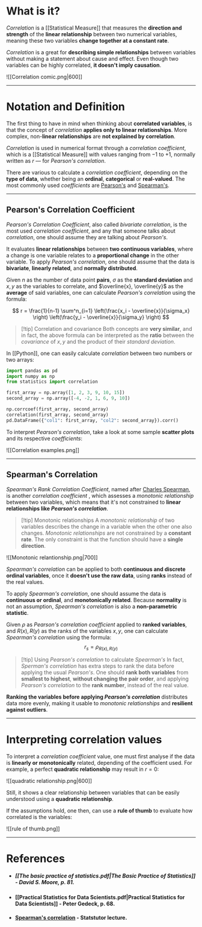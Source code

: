 # What is it?

*Correlation* is a [[Statistical Measure]] that measures the **direction and strength** of the **linear relationship** between two numerical variables, meaning these two variables **change together at a constant rate**. 

*Correlation* is a great for **describing simple relationships** between variables without making a statement about cause and effect. Even though two variables can be highly correlated, **it doesn't imply causation**.

![[Correlation comic.png|600]]

___
# Notation and Definition

The first thing to have in mind when thinking about **correlated variables**, is that the concept of *correlation* **applies only to linear relationships**. More complex, non-**linear relationships** are **not explained by correlation**. 

*Correlation* is used in numerical format through a *correlation coefficient*, which is a [[Statistical Measure]] with values ranging from $-1$ to $+1$, normally written as $r$ — for *Pearson's correlation*.

There are various to calculate a *correlation coefficient*, depending on the **type of data**, whether being an **ordinal**, **categorical** or **real-valued**. The most commonly used *coefficients* are [Pearson's](https://en.wikipedia.org/wiki/Pearson_correlation_coefficient) and [Spearman's](https://en.wikipedia.org/wiki/Spearman%27s_rank_correlation_coefficient).
___
## Pearson's Correlation Coefficient

*Pearson's Correlation Coefficient*, also called *bivariate correlation*, is the most used *correlation coefficient*, and any that someone talks about *correlation*, one should assume they are talking about *Pearson's*.

It evaluates **linear relationships** between **two continuous variables**, where a change is one variable relates to a **proportional change** in the other variable. To apply *Pearson's correlation*, one should assume that the data is **bivariate**, **linearly related**, and **normally distributed**.

Given $n$ as the number of data point **pairs**, $\sigma$ as the **standard deviation** and $x, y$ as the variables to correlate, and $\overline{x}, \overline{y}$ as the **average** of said variables, one can calculate *Pearson's correlation* using the formula:

$$
r = \frac{1}{n-1} 
\sum^n_{i=1} 
\left(\frac{x_i - \overline{x}}{\sigma_x} \right)
\left(\frac{y_i - \overline{x}}{\sigma_y} \right)
$$

> [!tip] Correlation and covariance
> Both concepts are **very similar**, and in fact, the above formula can be interpreted as the **ratio** between the *covariance* of $x, y$ and the product of their *standard deviation*.

In [[Python]], one can easily calculate *correlation* between two numbers or two arrays:
```python
import pandas as pd
import numpy as np
from statistics import correlation

first_array = np.array([1, 2, 3, 9, 10, 15])
second_array = np.array([-4, -2, 1, 6, 9, 10])

np.corrcoef(first_array, second_array)
correlation(first_array, second_array)
pd.DataFrame({"col1": first_array, "col2": second_array}).corr()
```

To interpret *Pearson's correlation*, take a look at some sample **scatter plots** and its respective *coefficients*:

![[Correlation examples.png]]
___
## Spearman's Correlation

*Spearman's Rank Correlation Coefficient*, named after [Charles Spearman](https://en.wikipedia.org/wiki/Charles_Spearman), is another *correlation coefficient* , which assesses a *monotonic relationship* between two variables, which means that it's not constrained to **linear relationships like *Pearson's correlation***.

> [!tip] Monotonic relationships
> A *monotonic relationship* of two variables describes the change in a variable when the other one also changes. *Monotonic relationships* are not constrained by a **constant rate**. The only constraint is that the function should have a **single direction**.

![[Monotonic relantionship.png|700]]

*Spearman's correlation* can be applied to both **continuous and discrete ordinal variables**, once it **doesn't use the raw data**, using **ranks** instead of the real values. 

To apply *Spearman's correlation*, one should assume the data is **continuous or ordinal**, and **monotonically related**. Because **normality** is not an assumption, *Spearman's correlation* is also a **non-parametric statistic**.

Given $\rho$ as *Pearson's correlation coefficient* applied to **ranked variables**, and $R(x), R(y)$ as the ranks of the variables $x, y$, one can calculate *Spearman's correlation* using the formula:
$$
r_s = \rho_{R(x), R(y)}
$$
>[!tip] Using *Pearson's correlation* to calculate *Spearman's*
> In fact, *Sperman's correlation* has extra steps to rank the data before applying the usual *Pearson's*. 
> One should **rank both variables** from **smallest to highest**, **without changing the pair order**, and applying *Pearson's correlation* to the **rank number**, instead of the real value.

**Ranking the variables before applying *Pearson's correlation*** distributes data more evenly, making it usable to *monotonic relationships* and **resilient against outliers**.
___
# Interpreting correlation values

To interpret a *correlation coefficient* value, one must first analyse if the data is **linearly or monotonically** related, depending of the coefficient used. For example, a perfect **quadratic relationship** may result in $r=0$:

![[quadratic relationship.png|600]]

Still, it shows a clear relationship between variables that can be easily understood using a **quadratic relationship**.

If the assumptions hold, one then, can use a **rule of thumb** to evaluate how correlated is the variables:

![[rule of thumb.png]]
___
# References

- ##### [[The basic practice of statistics.pdf|The Basic Practice of Statistics]] - David S. Moore, p. 81.

- #### [[Practical Statistics for Data Scientists.pdf|Practical Statistics for Data Scientists]] - Peter Gedeck, p. 68.

- #### [Spearman's correlation](https://www.statstutor.ac.uk/resources/uploaded/spearmans.pdf) - Statstutor lecture.
